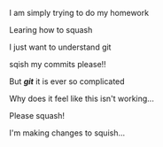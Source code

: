 I am simply trying to do my homework

Learing how to squash 

I just want to understand git

sqish my commits please!!

But *__git__* it is ever so complicated

Why does it feel like this isn't working...

Please squash!

I'm making changes to squish...
